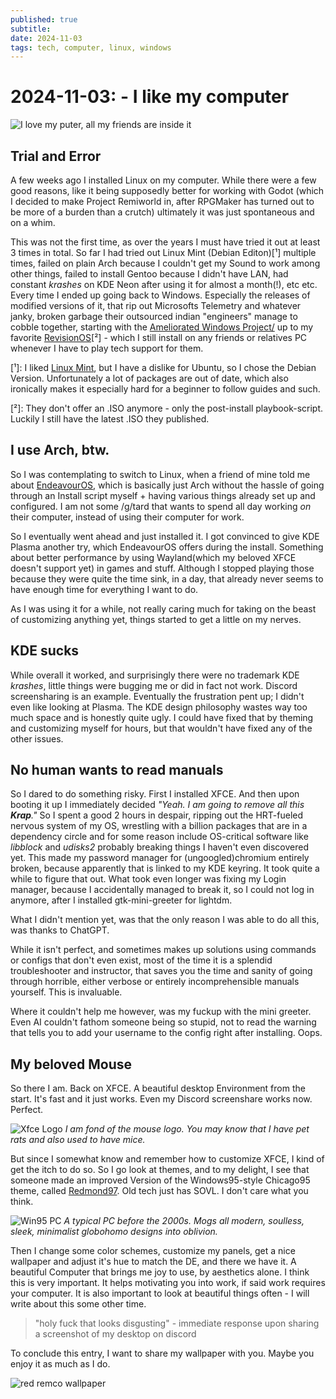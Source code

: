 ```yaml
---
published: true
subtitle: 
date: 2024-11-03
tags: tech, computer, linux, windows
---
```


#  2024-11-03: - I like my computer

![I love my puter, all my friends are inside it](/images/ilovemyputer.png)

## Trial and Error

A few weeks ago I installed Linux on my computer.
While there were a few good reasons, like it being supposedly better for working with Godot (which I decided to make Project Remiworld in, after RPGMaker has turned out to be more of a burden than a crutch) ultimately it was just spontaneous and on a whim.

This was not the first time, as over the years I must have tried it out at least 3 times in total. So far I had tried out Linux Mint (Debian Editon)[¹] multiple times, failed on plain Arch because I couldn't get my Sound to work among other things, failed to install Gentoo because I didn't have LAN, had constant *krashes* on KDE Neon after using it for almost a month(!), etc etc.
Every time I ended up going back to Windows. Especially the releases of modified versions  of it, that rip out Microsofts Telemetry and whatever janky, broken garbage their outsourced indian "engineers" manage to cobble together, starting with the [Ameliorated Windows Project/](https://ameliorated.io/) up to my favorite [RevisionOS](https://revi.cc/)[²] - which I still install on any friends or relatives PC whenever I have to play tech support for them.

[¹]: I liked [Linux Mint](https://abriefhistory.org/?p=774), but I have a dislike for Ubuntu, so I chose the Debian Version. Unfortunately a lot of packages are out of date, which also ironically makes it especially hard for a beginner to follow guides and such.

[²]: They don't offer an .ISO anymore - only the post-install playbook-script.
	Luckily I still have the latest .ISO they published.

## I use Arch, btw.

So I was contemplating to switch to Linux, when a friend of mine told me about [EndeavourOS](https://endeavouros.com/), which is basically just Arch without the hassle of going through an Install script myself + having various things already set up and configured. I am not some /g/tard that wants to spend all day working *on* their computer, instead of using their computer for work.

So I eventually went ahead and just installed it.
I got convinced to give KDE Plasma another try, which EndeavourOS offers during the install. Something about better performance by using Wayland(which my beloved XFCE doesn't support yet) in games and stuff. 
Although I stopped playing those because they were quite the time sink, in a day, that already never seems to have enough time for everything I want to do.

As I was using it for a while, not really caring much for taking on the beast of customizing anything yet, things started to get a little on my nerves.

## KDE sucks

While overall it worked, and surprisingly there were no trademark KDE *krashes*, little things were bugging me or did in fact not work. Discord screensharing is an example. 
Eventually the frustration pent up; I didn't even like looking at Plasma. The KDE design philosophy wastes way too much space and is honestly quite ugly. I could have fixed that by theming and customizing myself for hours, but that wouldn't have fixed any of the other issues.

## No human wants to read manuals

So I dared to do something risky. First I installed XFCE. And then upon booting it up I immediately decided *"Yeah. I am going to remove all this **Krap**."* So I spent a good 2 hours in despair, ripping out the HRT-fueled nervous system of my OS, wrestling with a billion packages that are in a dependency circle and for some reason include OS-critical software like *libblock* and *udisks2* probably breaking things I haven't even discovered yet.
This made my password manager for (ungoogled)chromium entirely broken, because apparently that is linked to my KDE keyring. It took quite a while to figure that out. 
What took even longer was fixing my Login manager, because I accidentally managed to break it, so I could not log in anymore, after I installed gtk-mini-greeter for lightdm.

What I didn't mention yet, was that the only reason I was able to do all this, was thanks to ChatGPT.

While it isn't perfect, and sometimes makes up solutions using commands or configs that don't even exist, most of the time it is a splendid troubleshooter and instructor, that saves you the time and sanity of going through horrible, either verbose or entirely incomprehensible manuals yourself. This is invaluable.

Where it couldn't help me however, was my fuckup with the mini greeter. Even AI couldn't fathom someone being so stupid, not to read the warning that tells you to add your username to the config right after installing. Oops.

## My beloved Mouse

So there I am. Back on XFCE. A beautiful desktop Environment from the start. It's fast and it just works. Even my Discord screenshare works now. Perfect.

![Xfce Logo](/images/xfce.svg)
*I am fond of the mouse logo. You may know that I have pet rats and also used to have mice.*

But since I somewhat know and remember how to customize XFCE, I kind of get the itch to do so. 
So I go look at themes, and to my delight, I see that someone made an improved Version of the Windows95-style Chicago95 theme, called [Redmond97](https://github.com/matthewmx86/Redmond97). Old tech just has SOVL. I don't care what you think.

![Win95 PC](/images/win95pc.png)
*A typical PC before the 2000s. Mogs all modern, soulless, sleek, minimalist globohomo designs into oblivion.*

Then I change some color schemes, customize my panels, get a nice wallpaper and adjust it's hue to match the DE, and there we have it. A beautiful Computer that brings me joy to use, by aesthetics alone. I think this is very important. It helps motivating you into work, if said work requires your computer. It is also important to look at beautiful things often - I will write about this some other time.

> "holy fuck that looks disgusting" - immediate response upon sharing a screenshot of my desktop on discord

To conclude this entry, I want to share my wallpaper with you. Maybe you enjoy it as much as I do.

![red remco wallpaper](/images/redremcobg.png)